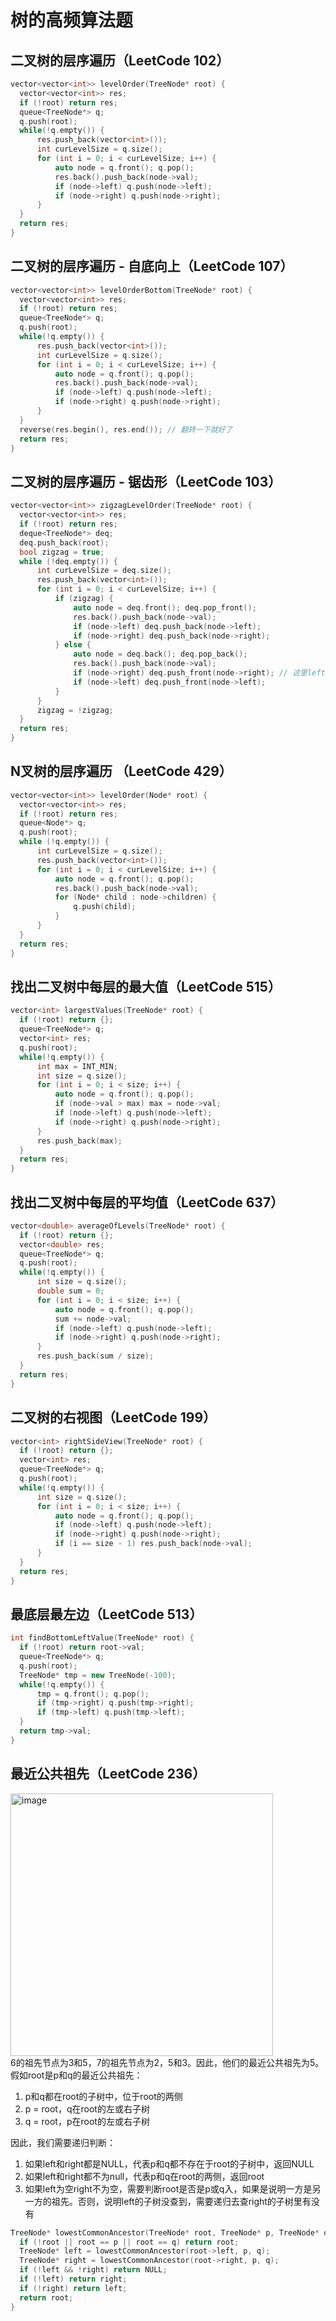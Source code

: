 # 树的高频算法题

## 二叉树的层序遍历（LeetCode 102）
```C++
vector<vector<int>> levelOrder(TreeNode* root) {
  vector<vector<int>> res;
  if (!root) return res;
  queue<TreeNode*> q;
  q.push(root);
  while(!q.empty()) {
      res.push_back(vector<int>());
      int curLevelSize = q.size();
      for (int i = 0; i < curLevelSize; i++) {
          auto node = q.front(); q.pop();
          res.back().push_back(node->val);
          if (node->left) q.push(node->left);
          if (node->right) q.push(node->right);
      }
  }
  return res;
}
```
## 二叉树的层序遍历 - 自底向上（LeetCode 107）
```C++
vector<vector<int>> levelOrderBottom(TreeNode* root) {
  vector<vector<int>> res;
  if (!root) return res;
  queue<TreeNode*> q;
  q.push(root);
  while(!q.empty()) {
      res.push_back(vector<int>());
      int curLevelSize = q.size();
      for (int i = 0; i < curLevelSize; i++) {
          auto node = q.front(); q.pop();
          res.back().push_back(node->val);
          if (node->left) q.push(node->left);
          if (node->right) q.push(node->right);
      }
  }
  reverse(res.begin(), res.end()); // 翻转一下就好了
  return res;
}
```
## 二叉树的层序遍历 - 锯齿形（LeetCode 103）
```C++
vector<vector<int>> zigzagLevelOrder(TreeNode* root) {
  vector<vector<int>> res;
  if (!root) return res;
  deque<TreeNode*> deq;
  deq.push_back(root);
  bool zigzag = true;
  while (!deq.empty()) {
      int curLevelSize = deq.size();
      res.push_back(vector<int>());
      for (int i = 0; i < curLevelSize; i++) {
          if (zigzag) {
              auto node = deq.front(); deq.pop_front();
              res.back().push_back(node->val);
              if (node->left) deq.push_back(node->left);
              if (node->right) deq.push_back(node->right);
          } else {
              auto node = deq.back(); deq.pop_back();
              res.back().push_back(node->val);
              if (node->right) deq.push_front(node->right); // 这里left和right push的顺序倒转
              if (node->left) deq.push_front(node->left);
          }
      }
      zigzag = !zigzag;
  }
  return res;
}
```

## N叉树的层序遍历 （LeetCode 429）
```C++
vector<vector<int>> levelOrder(Node* root) {
  vector<vector<int>> res;
  if (!root) return res;
  queue<Node*> q;
  q.push(root);
  while (!q.empty()) {
      int curLevelSize = q.size();
      res.push_back(vector<int>());
      for (int i = 0; i < curLevelSize; i++) {
          auto node = q.front(); q.pop();
          res.back().push_back(node->val);
          for (Node* child : node->children) {
              q.push(child);
          }
      }
  }
  return res;
}
```

## 找出二叉树中每层的最大值（LeetCode 515）
```C++
vector<int> largestValues(TreeNode* root) {
  if (!root) return {};
  queue<TreeNode*> q;
  vector<int> res;
  q.push(root);
  while(!q.empty()) {
      int max = INT_MIN;
      int size = q.size();
      for (int i = 0; i < size; i++) {
          auto node = q.front(); q.pop();
          if (node->val > max) max = node->val;
          if (node->left) q.push(node->left);
          if (node->right) q.push(node->right);
      }
      res.push_back(max);
  }
  return res;
}
```

## 找出二叉树中每层的平均值（LeetCode 637）
```C++
vector<double> averageOfLevels(TreeNode* root) {
  if (!root) return {};
  vector<double> res;
  queue<TreeNode*> q;
  q.push(root);
  while(!q.empty()) {
      int size = q.size();
      double sum = 0;
      for (int i = 0; i < size; i++) {
          auto node = q.front(); q.pop();
          sum += node->val;
          if (node->left) q.push(node->left);
          if (node->right) q.push(node->right);
      }
      res.push_back(sum / size);
  }
  return res;
}
```

## 二叉树的右视图（LeetCode 199）
```C++
vector<int> rightSideView(TreeNode* root) {
  if (!root) return {};
  vector<int> res;
  queue<TreeNode*> q;
  q.push(root);
  while(!q.empty()) {
      int size = q.size();
      for (int i = 0; i < size; i++) {
          auto node = q.front(); q.pop();
          if (node->left) q.push(node->left);
          if (node->right) q.push(node->right);
          if (i == size - 1) res.push_back(node->val);
      }
  }
  return res;
}
```

## 最底层最左边（LeetCode 513）
```C++
int findBottomLeftValue(TreeNode* root) {
  if (!root) return root->val;
  queue<TreeNode*> q;
  q.push(root);
  TreeNode* tmp = new TreeNode(-100);
  while(!q.empty()) {
      tmp = q.front(); q.pop();
      if (tmp->right) q.push(tmp->right);
      if (tmp->left) q.push(tmp->left);
  }
  return tmp->val;
}
```

## 最近公共祖先（LeetCode 236）
<img width="420" alt="image" src="https://github.com/chiewhui1113/AlgorithmNotes/assets/75370269/adbbc974-106d-4755-bf9a-04a8dcb720ce"><br>
6的祖先节点为3和5，7的祖先节点为2，5和3。因此，他们的最近公共祖先为5。假如root是p和q的最近公共祖先：
1. p和q都在root的子树中，位于root的两侧
2. p = root，q在root的左或右子树
3. q = root，p在root的左或右子树

因此，我们需要递归判断：

1. 如果left和right都是NULL，代表p和q都不存在于root的子树中，返回NULL
2. 如果left和right都不为null，代表p和q在root的两侧，返回root
3. 如果left为空right不为空，需要判断root是否是p或q入，如果是说明一方是另一方的祖先。否则，说明left的子树没查到，需要递归去查right的子树里有没有
```C++
TreeNode* lowestCommonAncestor(TreeNode* root, TreeNode* p, TreeNode* q) {
  if (!root || root == p || root == q) return root;
  TreeNode* left = lowestCommonAncestor(root->left, p, q);
  TreeNode* right = lowestCommonAncestor(root->right, p, q);
  if (!left && !right) return NULL;
  if (!left) return right;
  if (!right) return left;
  return root;
}
```
